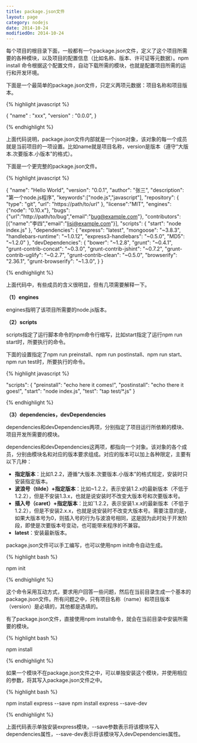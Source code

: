 ```yaml
---
title: package.json文件
layout: page
category: nodejs
date: 2014-10-24
modifiedOn: 2014-10-24
---
```


每个项目的根目录下面，一般都有一个package.json文件，定义了这个项目所需要的各种模块，以及项目的配置信息（比如名称、版本、许可证等元数据）。npm install 命令根据这个配置文件，自动下载所需的模块，也就是配置项目所需的运行和开发环境。

下面是一个最简单的package.json文件，只定义两项元数据：项目名称和项目版本。

{% highlight javascript %}

{
  "name" : "xxx",
  "version" : "0.0.0",
}

{% endhighlight %}

上面代码说明，package.json文件内部就是一个json对象，该对象的每一个成员就是当前项目的一项设置。比如name就是项目名称，version是版本（遵守“大版本.次要版本.小版本”的格式）。

下面是一个更完整的package.json文件。

{% highlight javascript %}

{
	"name": "Hello World",
	"version": "0.0.1",
	"author": "张三",
	"description": "第一个node.js程序",
	"keywords":["node.js","javascript"],
	"repository": {
		"type": "git",
		"url": "https://path/to/url"
	},
	"license":"MIT",
	"engines": {"node": "0.10.x"},
	"bugs":{"url":"http://path/to/bug","email":"bug@example.com"},
	"contributors":[{"name":"李四","email":"lisi@example.com"}],
	"scripts": {
		"start": "node index.js"
	},
	"dependencies": {
		"express": "latest",
		"mongoose": "~3.8.3",
		"handlebars-runtime": "~1.0.12",
		"express3-handlebars": "~0.5.0",
		"MD5": "~1.2.0"
	},
	"devDependencies": {
		"bower": "~1.2.8",
		"grunt": "~0.4.1",
		"grunt-contrib-concat": "~0.3.0",
		"grunt-contrib-jshint": "~0.7.2",
		"grunt-contrib-uglify": "~0.2.7",
		"grunt-contrib-clean": "~0.5.0",
		"browserify": "2.36.1",
		"grunt-browserify": "~1.3.0",
	}
}

{% endhighlight %}

上面代码中，有些成员的含义很明显，但有几项需要解释一下。

**（1）engines**

engines指明了该项目所需要的node.js版本。

**（2）scripts**

scripts指定了运行脚本命令的npm命令行缩写，比如start指定了运行npm run start时，所要执行的命令。

下面的设置指定了npm run preinstall、npm run postinstall、npm run start、npm run test时，所要执行的命令。

{% highlight javascript %}

"scripts": {
    "preinstall": "echo here it comes!",
    "postinstall": "echo there it goes!",
    "start": "node index.js",
    "test": "tap test/*.js"
}

{% endhighlight %}

**（3）dependencies，devDependencies**

dependencies和devDependencies两项，分别指定了项目运行所依赖的模块、项目开发所需要的模块。

dependencies和devDependencies这两项，都指向一个对象。该对象的各个成员，分别由模块名和对应的版本要求组成。对应的版本可以加上各种限定，主要有以下几种：

- **指定版本**：比如1.2.2，遵循“大版本.次要版本.小版本”的格式规定，安装时只安装指定版本。
- **波浪号（tilde）+指定版本**：比如~1.2.2，表示安装1.2.x的最新版本（不低于1.2.2），但是不安装1.3.x，也就是说安装时不改变大版本号和次要版本号。
- **插入号（caret）+指定版本**：比如&#710;1.2.2，表示安装1.x.x的最新版本（不低于1.2.2），但是不安装2.x.x，也就是说安装时不改变大版本号。需要注意的是，如果大版本号为0，则插入号的行为与波浪号相同，这是因为此时处于开发阶段，即使是次要版本号变动，也可能带来程序的不兼容。
- **latest**：安装最新版本。

package.json文件可以手工编写，也可以使用npm init命令自动生成。

{% highlight bash %}

npm init

{% endhighlight %}

这个命令采用互动方式，要求用户回答一些问题，然后在当前目录生成一个基本的package.json文件。所有问题之中，只有项目名称（name）和项目版本（version）是必填的，其他都是选填的。

有了package.json文件，直接使用npm install命令，就会在当前目录中安装所需要的模块。

{% highlight bash %}

npm install

{% endhighlight %}

如果一个模块不在package.json文件之中，可以单独安装这个模块，并使用相应的参数，将其写入package.json文件之中。

{% highlight bash %}

npm install express --save
npm install express --save-dev

{% endhighlight %}

上面代码表示单独安装express模块，--save参数表示将该模块写入dependencies属性，--save-dev表示将该模块写入devDependencies属性。

